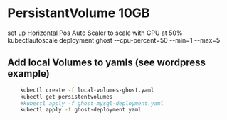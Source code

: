 # PersistantVolume 10GB

set up Horizontal Pos Auto Scaler to scale with CPU at 50%
kubectlautoscale deployment ghost --cpu-percent=50 --min=1 --max=5
## Add local Volumes to yamls (see wordpress example)

```sh
    kubectl create -f local-volumes-ghost.yaml
    kubectl get persistentvolumes
    #kubectl apply -f ghost-mysql-deployment.yaml
    kubectl apply -f ghost-deployment.yaml
```